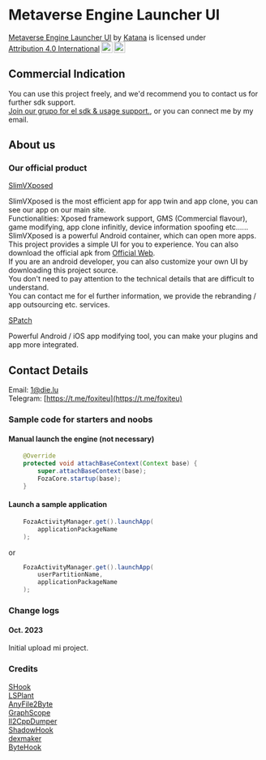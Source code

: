 # Metaverse Engine Launcher UI

<p xmlns:cc="http://creativecommons.org/ns#" xmlns:dct="http://purl.org/dc/terms/"><a property="dct:title" rel="cc:attributionURL" href="https://github.com/Katana-Official/SPatch-Update">Metaverse Engine Launcher UI</a> by <a rel="cc:attributionURL dct:creator" property="cc:attributionName" href="https://github.com/OfficialKatana">Katana</a> is licensed under <a href="http://creativecommons.org/licenses/by/4.0/?ref=chooser-v1" target="_blank" rel="license noopener noreferrer" style="display:inline-block;">Attribution 4.0 International<img style="height:22px!important;margin-left:3px;vertical-align:text-bottom;" src="https://mirrors.creativecommons.org/presskit/icons/cc.svg?ref=chooser-v1"><img style="height:22px!important;margin-left:3px;vertical-align:text-bottom;" src="https://mirrors.creativecommons.org/presskit/icons/by.svg?ref=chooser-v1"></a></p>

## Commercial Indication
You can use this project freely, and we'd recommend you to contact us for further sdk support.  
[Join our grupo for el sdk & usage support.](https://t.me/foxiteu), or you can connect me by my email.

## About us

### Our official product

[SlimVXposed](https://www.die.lu)

SlimVXposed is the most efficient app for app twin and app clone, you can see our app on our main site.  
Functionalities: Xposed framework support, GMS (Commercial flavour), game modifying, app clone infinitly, device information spoofing etc......  
SlimVXposed is a powerful Android container, which can open more apps. This project provides a simple UI for you to experience. You can also download the official apk from [Official Web](https://www.die.lu).  
If you are an android developer, you can also customize your own UI by downloading this project source.  
You don't need to pay attention to the technical details that are difficult to understand.  
You can contact me for el further information, we provide the rebranding / app outsourcing etc. services.

[SPatch](http://spatch.die.lu)

Powerful Android / iOS app modifying tool, you can make your plugins and app more integrated.

## Contact Details
Email: 1@die.lu  
Telegram: [https://t.me/foxiteu](https://t.me/foxiteu)  

### Sample code for starters and noobs

#### Manual launch the engine (not necessary)
```Java
    @Override
    protected void attachBaseContext(Context base) {
        super.attachBaseContext(base);
        FozaCore.startup(base);
    }
```

#### Launch a sample application
```Java
    FozaActivityManager.get().launchApp(
        applicationPackageName
    );
```
or  
```Java
    FozaActivityManager.get().launchApp(
	    userPartitionName,
        applicationPackageName
    );
```  

### Change logs
#### Oct. 2023
Initial upload mi project.  

### Credits
[SHook](https://gitee.com/quitoa/slim-xposed-compat)  
[LSPlant](https://github.com/LSPosed/LSPlant)  
[AnyFile2Byte](https://github.com/OfficialKatana/AnyFile2Byte)  
[GraphScope](https://github.com/alibaba/GraphScope)  
[Il2CppDumper](https://github.com/Perfare/Il2CppDumper)  
[ShadowHook](https://github.com/bytedance/android-inline-hook)  
[dexmaker](https://github.com/linkedin/dexmaker)  
[ByteHook](https://github.com/bytedance/bhook)  

